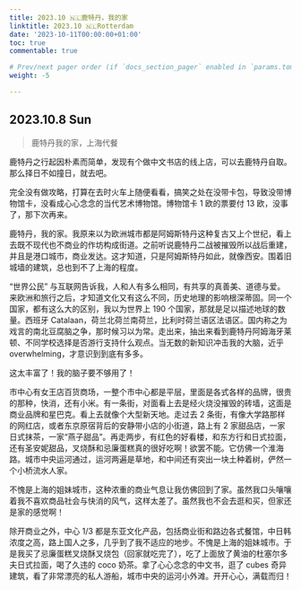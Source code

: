 ```yaml
---
title: 2023.10 🇳🇱鹿特丹，我的家
linktitle: 2023.10 🇳🇱Rotterdam
date: '2023-10-11T00:00:00+01:00'
toc: true
commentable: true

# Prev/next pager order (if `docs_section_pager` enabled in `params.toml`)
weight: -5

---
```


## 2023.10.8 Sun

> 鹿特丹我的家，上海代餐

鹿特丹之行起因朴素而简单，发现有个做中文书店的线上店，可以去鹿特丹自取。那么择日不如撞日，就去吧。

完全没有做攻略，打算在去时火车上随便看看，搞笑之处在没带卡包，导致没带博物馆卡，没看成心心念念的当代艺术博物馆。博物馆卡 1 欧的票要付 13 欧，没事了，那下次再来。

鹿特丹，我的家。我原来以为欧洲城市都是阿姆斯特丹这种复古又上个世纪，看上去既不现代也不商业的作坊构成街道。之前听说鹿特丹二战被摧毁所以战后重建，并且是港口城市，商业发达。这才知道，只是阿姆斯特丹如此，就像西安。围着旧城墙的建筑，总也到不了上海的程度。

“世界公民” 与互联网告诉我，人和人有多么相同，有共享的真善美、道德与爱。来欧洲和旅行之后，才知道文化又有这么不同，历史地理的影响根深蒂固。同一个国家，都有这么大的区别，我以为世界上 190 个国家，那就是足以描述地球的数量。西班牙 Catalaan，荷兰北荷兰南荷兰，比利时荷兰语区法语区。国内称之为戏言的南北豆腐脑之争，那时候习以为常。走出来，抽出来看到鹿特丹阿姆海牙莱顿、不同学校选择是否游行支持什么观点。当无数的新知识冲击我的大脑，近乎 overwhelming，才意识到到底有多多。

这太丰富了！我的脑子要不够用了！

市中心有女王店百货商场，一整个市中心都是平层，里面是各式各样的品牌，很贵的那种，快消，还有小米。有一条街，对面看上去是经火烧没摧毁的砖墙，这面是商业品牌和星巴克。看上去就像个大型新天地。走过去 2 条街，有像大学路那样的网红店，或者东京原宿背后的安静带小店的小街道，路上有 2 家甜品店，一家日式抹茶，一家“燕子甜品”。再走两步，有红色的好看楼，和东方行和日式拉面，还有圣安妮甜品，叉烧酥和忌廉蛋糕真的很好吃啊！欲罢不能。它仿佛一个淮海路。城市中央运河通过，运河两遍是草地，和中间还有突出一块土种着树，俨然一个小桥流水人家。

不愧是上海的姐妹城市，这种浓重的商业气息让我仿佛回到了家。虽然我口头嚷嚷着我不喜欢商品社会与快消的风气，这样太差了。虽然我也不会去逛和买，但家还是家的感觉啊！

除开商业之外，中心 1/3 都是东亚文化产品，包括商业街和路边各式餐馆，中日韩浓度之高，路上国人之多，几乎到了我不适应的地步。不愧是上海的姐妹城市。于是我买了忌廉蛋糕叉烧酥叉烧包（回家就吃完了），吃了上面放了黄油的杜塞尔多夫日式拉面，喝了久违的 coco 奶茶。拿了心心念念的中文书，逛了 cubes 奇异建筑，看了非常漂亮的私人游船，城市中央的运河小外滩。开开心心，满载而归！